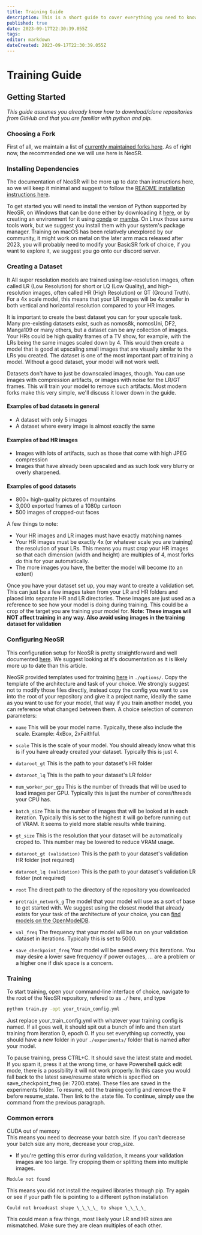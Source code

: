 ```yaml
---
title: Training Guide
description: This is a short guide to cover everything you need to know to train your own model. In this tutorial, we will be using NeoSR.
published: true
date: 2023-09-17T22:30:39.055Z
tags: 
editor: markdown
dateCreated: 2023-09-17T22:30:39.055Z
---
```


# Training Guide

## Getting Started

*This guide assumes you already know how to download/clone repositories from GitHub and that you are familiar with python and pip.*

### Choosing a Fork

First of all, we maintain a list of [currently maintained forks here](Maintained_BasicSR_Forks "wikilink"). As of right now, the recommended one we will use here is NeoSR.

### Installing Dependencies

The documentation of NeoSR will be more up to date than instructions here, so we will keep it minimal and suggest to follow the [README installation instructions here](https://github.com/muslll/neosr#installation).

To get started you will need to install the version of Python supported by NeoSR, on Windows that can be done either by downloading it [here](https://www.python.org/downloads/windows/), or by creating an environment for it using [conda](https://docs.conda.io/projects/conda/en/latest/user-guide/install/index.html) or [mamba](https://mamba.readthedocs.io/en/latest/mamba-installation.html). On Linux those same tools work, but we suggest you install them with your system's package manager. Training on macOS has been relatively unexplored by our community, it might work on metal on the later arm macs released after 2023, you will probably need to modify your BasicSR fork of choice, if you want to explore it, we suggest you go onto our discord server.

### Creating a Dataset
It
All super resolution models are trained using low-resolution images, often called LR (Low Resolution) for short or LQ (Low Quality), and high-resolution images, often called HR (High Resolution) or GT (Ground Truth). For a 4x scale model, this means that your LR images will be 4x smaller in both vertical and horizontal resolution compared to your HR images.

It is important to create the best dataset you can for your upscale task. Many pre-existing datasets exist, such as nomos8k, nomosUni, DF2, Manga109 or many others, but a dataset can be any collection of images. Your HRs could be high quality frames of a TV show, for example, with the LRs being the same images scaled down by 4. This would then create a model that is good at upscaling small images that are visually similar to the LRs you created. The dataset is one of the most important part of training a model. Without a good dataset, your model will not work well.

Datasets don't have to just be downscaled images, though. You can use images with compression artifacts, or images with noise for the LR/GT frames. This will train your model to remove such artifacts. Most modern forks make this very simple, we'll discuss it lower down in the guide.

#### Examples of bad datasets in general

- A dataset with only 5 images
- A dataset where every image is almost exactly the same

#### Examples of bad HR images

- Images with lots of artifacts, such as those that come with high JPEG compression
- Images that have already been upscaled and as such look very blurry or overly sharpened.

#### Examples of good datasets

- 800+ high-quality pictures of mountains
- 3,000 exported frames of a 1080p cartoon
- 500 images of cropped-out faces

A few things to note:

- Your HR images and LR images must have exactly matching names
- Your HR images must be exactly 4x (or whatever scale you are training) the resolution of your LRs. This means you must crop your HR images so that each dimension (width and height) are multiples of 4, most forks do this for your automatically.
- The more images you have, the better the model will become (to an extent)

Once you have your dataset set up, you may want to create a validation set. This can just be a few images taken from your LR and HR folders and placed into separate HR and LR directories. These images are just used as a reference to see how your model is doing during training. This could be a crop of the target you are training your model for. **Note: These images will NOT affect training in any way. Also avoid using images in the training dataset for validation**

### Configuring NeoSR

This configuration setup for NeoSR is pretty straightforward and well documented [here](https://github.com/muslll/neosr/wiki/Configuration-Walkthrough). We suggest looking at it's documentation as it is likely more up to date than this article.

NeoSR provided templates used for training [here](https://github.com/muslll/neosr/tree/master/options) in `./options/`. Copy the template of the architecture and task of your choice. We strongly suggest not to modify those files directly, instead copy the config you want to use into the root of your repository and give it a project name, ideally the same as you want to use for your model, that way if you train another model, you can reference what changed between them. A choice selection of common parameters:

- `name`
This will be your model name. Typically, these also include the scale. Example: 4xBox, 2xFaithful.

- `scale`
This is the scale of your model. You should already know what this is if you have already created your dataset. Typically this is just 4.

- `dataroot_gt`
This is the path to your dataset's HR folder

- `dataroot_lq`
This is the path to your dataset's LR folder

- `num_worker_per_gpu`
This is the number of threads that will be used to load images per GPU. Typically this is just the number of cores/threads your CPU has.

- `batch_size`
This is the number of images that will be looked at in each iteration. Typically this is set to the highest it will go before running out of VRAM. It seems to yield more stable results while training.

- `gt_size`
This is the resolution that your dataset will be automatically croped to. This number may be lowered to reduce VRAM usage.

- `dataroot_gt (validation)`
This is the path to your dataset's validation HR folder (not required)

- `dataroot_lq (validation)`
This is the path to your dataset's validation LR folder (not required)

- `root`
The direct path to the directory of the repository you downloaded

- `pretrain_network_g`
The model that your model will use as a sort of base to get started with. We suggest using the closest model that already exists for your task of the architecture of your choice, you can [find models on the OpenModelDB](https://openmodeldb.info/).

- `val_freq`
The frequency that your model will be run on your validation dataset in iterations. Typically this is set to 5000.

- `save_checkpoint_freq`
Your model will be saved every this iterations. You may desire a lower save frequency if power outages, ... are a problem or a higher one if disk space is a concern.

### Training

To start training, open your command-line interface of choice, navigate to the root of the NeoSR repository, refered to as `./` here, and type
```bash
python train.py -opt your_train_config.yml
```
Just replace your_train_config.yml with whatever your training config is named. If all goes well, it should spit out a bunch of info and then start training from iteration 0, epoch 0. If you set everything up correctly, you should have a new folder in your `./experiments/` folder that is named after your model.

To pause training, press CTRL+C. It should save the latest state and model. If you spam it, press it at the wrong time, or have Powershell quick edit mode, there is a possibility it will not work properly. In this case you would fall back to the latest save/resume state which is specified on save_checkpoint_freq (ie: 7200.state). These files are saved in the experiments folder. To resume, edit the training config and remove the \# before resume_state. Then link to the .state file. To continue, simply use the command from the previous paragraph.

### Common errors

CUDA out of memory  
This means you need to decrease your batch size. If you can't decrease your batch size any more, decrease your crop_size.

- If you're getting this error during validation, it means your validation images are too large. Try cropping them or splitting them into multiple images.

```
Module not found
```

This means you did not install the required libraries through pip. Try again or see if your path file is pointing to a different python installation

```
Could not broadcast shape \_\_\_\_ to shape \_\_\_\_
```
This could mean a few things, most likely your LR and HR sizes are mismatched. Make sure they are clean multiples of each other.